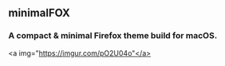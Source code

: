 <h2>minimalFOX</h2>

<h3>A compact & minimal Firefox theme build for macOS.</h3>

<a img="https://imgur.com/pO2U04o"</a>
